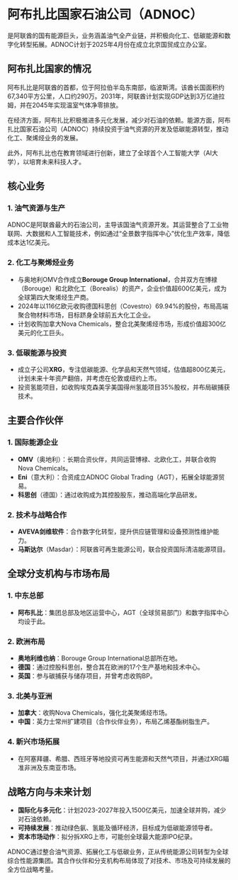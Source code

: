 # 阿布扎比国家石油公司（ADNOC）

是阿联酋的国有能源巨头，业务涵盖油气全产业链，并积极向化工、低碳能源和数字化转型拓展。ADNOC计划于2025年4月份在成立北京国贸成立办公室。


## 阿布扎比国家的情况

阿布扎比是阿联酋的首都，位于阿拉伯半岛东南部，临波斯湾。该酋长国面积约67,340平方公里，人口约290万。2031年，阿联酋计划实现GDP达到3万亿迪拉姆，并在2045年实现温室气体净零排放。

在经济方面，阿布扎比积极推进多元化发展，减少对石油的依赖。能源方面，阿布扎比国家石油公司（ADNOC）持续投资于油气资源的开发及低碳能源转型，推动化工、聚烯烃业务的发展。

此外，阿布扎比也在教育领域进行创新，建立了全球首个人工智能大学（AI大学），以培育未来科技人才。


## 核心业务

### 1. **油气资源与生产**  
   ADNOC是阿联酋最大的石油公司，主导该国油气资源开发。其运营整合了工业物联网、大数据和人工智能技术，例如通过“全景数字指挥中心”优化生产效率，降低成本达1亿美元。

### 2. **化工与聚烯烃业务**  
   - 与奥地利OMV合作成立**Borouge Group International**，合并双方在博禄（Borouge）和北欧化工（Borealis）的资产，企业价值超600亿美元，成为全球第四大聚烯烃生产商。
   - 2024年以116亿欧元收购德国科思创（Covestro）69.94%的股份，布局高端聚合物材料市场，目标跻身全球前五大化工企业。
   - 计划收购加拿大Nova Chemicals，整合北美聚烯烃市场，形成价值超300亿美元的化工巨头。

### 3. **低碳能源与投资**  
   - 成立子公司**XRG**，专注低碳能源、化学品和天然气领域，估值超800亿美元，计划未来十年资产翻倍，并考虑在伦敦或纽约上市。
   - 投资氢能项目，如收购埃克森美孚美国得州氢能项目35%股权，并布局碳捕获技术。


## 主要合作伙伴

### 1. **国际能源企业**  
   - **OMV**（奥地利）：长期合资伙伴，共同运营博禄、北欧化工，并联合收购Nova Chemicals。
   - **Eni**（意大利）：合资成立ADNOC Global Trading（AGT），拓展全球能源贸易。
   - **科思创**（德国）：通过收购成为其控股股东，推动高端化学品研发。

### 2. **技术与战略合作**  
   - **AVEVA剑维软件**：合作数字化转型，提升供应链管理和设备预测性维护能力。
   - **马斯达尔**（Masdar）：阿联酋可再生能源公司，联合投资国际清洁能源项目。


## 全球分支机构与市场布局

### 1. **中东总部**  
   - **阿布扎比**：集团总部及地区运营中心，AGT（全球贸易部门）和数字指挥中心均设于此。

### 2. **欧洲布局**  
   - **奥地利维也纳**：Borouge Group International总部所在地。
   - **德国**：通过控股科思创，整合其在欧洲的17个生产基地和技术中心。
   - **英国**：参与碳捕获与储存项目，并曾考虑收购BP。

### 3. **北美与亚洲**  
   - **加拿大**：收购Nova Chemicals，强化北美聚烯烃市场。
   - **中国**：英力士常州扩建项目（合作伙伴业务），布局乙烯基酯树脂生产。

### 4. **新兴市场拓展**  
   - 在阿塞拜疆、希腊、西班牙等地投资可再生能源和天然气项目，并通过XRG瞄准非洲及东南亚市场。


## 战略方向与未来计划

- **国际化与多元化**：计划2023-2027年投入1500亿美元，加速全球并购，减少对石油依赖。
- **可持续发展**：推动绿色氨、氢能及循环经济，目标成为低碳能源领导者。
- **资本市场动作**：拟分拆XRG上市，可能创全球最大能源IPO纪录。

ADNOC通过整合油气资源、拓展化工与低碳业务，正从传统能源公司转型为全球综合性能源集团。其合作伙伴和分支机构布局体现了对技术、市场及可持续发展的全方位战略考量。